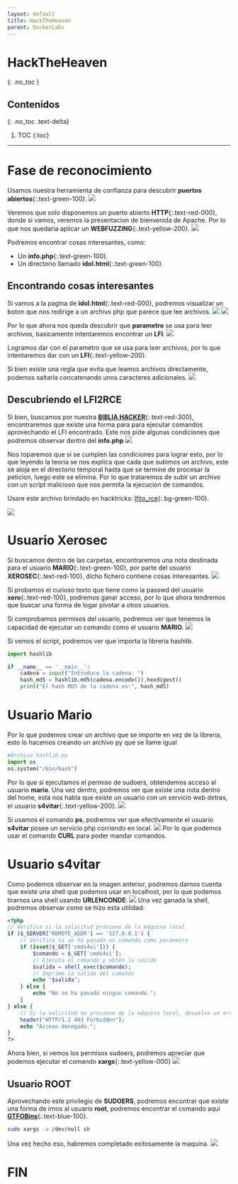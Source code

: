 ```yaml
---
layout: default
title: HackTheHeaven
parent: DockerLabs
---
```

# HackTheHeaven
{: .no_toc }

## Contenidos
{: .no_toc .text-delta}

1. TOC
{:toc}

---
# Fase de reconocimiento
Usamos nuestra herramienta de confianza para descubrir **puertos abiertos**{:.text-green-100}.
![](/assets/img/DockerLabs/HackTheHeaven/H0.png)

Veremos que solo disponemos un puerto abierto **HTTP**{:.text-red-000}, donde si vamos, veremos la presentacion de bienvenida de Apache. Por lo que nos quedaria aplicar un **WEBFUZZING**{:.text-yellow-200}.
![](/assets/img/DockerLabs/HackTheHeaven/H1.png)

Podremos encontrar cosas interesantes, como:
- Un **info.php**{:.text-green-100}.
- Un directorio llamado **idol.html**{:.text-green-100}.

## Encontrando cosas interesantes

Si vamos a la pagina de **idol.html**{:.text-red-000}, podremos visualizar un boton que nos redirige a un archivo php que parece que lee archivos.
![](/assets/img/DockerLabs/HackTheHeaven/H2.png)
![](/assets/img/DockerLabs/HackTheHeaven/H3.png)

Por lo que ahora nos queda descubrir que **parametro** se usa para leer archivos, basicamente intentaremos encontrar un **LFI**.
![](/assets/img/DockerLabs/HackTheHeaven/H4.png)

Logramos dar con el parametro que se usa para leer archivos, por lo que intentaremos dar con un **LFI**{:.text-yellow-200}.

Si bien existe una regla que evita que leamos archivos directamente, podemos saltarla concatenando unos caracteres adicionales.
![](/assets/img/DockerLabs/HackTheHeaven/H5.png)

## Descubriendo el LFI2RCE

Si bien, buscamos por nuestra [**BIBLIA HACKER**](https://book.hacktricks.xyz/pentesting-web/file-inclusion/lfi2rce-via-phpinfo){:.text-red-300}, encontraremos que existe una forma para para ejecutar comandos aprovechando el LFI encontrado.
Este nos pide algunas condiciones que podremos observar dentro del **info.php**
![](/assets/img/DockerLabs/HackTheHeaven/H6.png)

Nos toparemos que si se cumplen las condiciones para lograr esto, por lo que leyendo la teoria se nos explica que cada que subimos un archivo, este se aloja en el directorio temporal hasta que se termine de procesar la peticion, luego este se elimina. Por lo que trataremos de subir un archivo con un script malicioso que nos permita la ejecucion de comandos.

Usare este archivo brindado en hacktricks: [lfito_rce](https://www.insomniasec.com/downloads/publications/phpinfolfi.py){:.bg-green-100}.

![](/assets/img/DockerLabs/HackTheHeaven/H7.png)

# Usuario Xerosec

Si buscamos dentro de las carpetas, encontraremos una nota destinada para el usuario **MARIO**{:.text-green-100}, por parte del usuario **XEROSEC**{:.text-red-100}, dicho fichero contiene cosas interesantes.
![](/assets/img/DockerLabs/HackTheHeaven/H8.png)

Si probamos el curioso texto que tiene como la passwd del usuario **xero**{:.text-red-100}, podremos ganar acceso, por lo que ahora tendremos que buscar una forma de logar pivotar a otros usuarios.

Si comprobamos permisos del usuario, podremos ver que tenemos la capacidad de ejecutar un comando como el usuario **MARIO**.
![](/assets/img/DockerLabs/HackTheHeaven/H9.png)

Si vemos el script, podremos ver que importa la libreria hashlib.
```python
import hashlib

if __name__ == '__main__':
    cadena = input("Introduce la cadena: ")
    hash_md5 = hashlib.md5(cadena.encode()).hexdigest()
    print("El hash MD5 de la cadena es:", hash_md5)
```

# Usuario Mario
Por lo que podemos crear un archivo que se importe en vez de la libreria, esto lo hacemos creando un archivo py que se llame igual
```python
#Archivo hashlib.py 
import os 
os.system("/bin/bash")
```
Por lo que si ejecutamos el permiso de sudoers, obtendemos acceso al usuario **mario**. Una vez dentro, podremos ver que existe una nota dentro del home, esta nos habla que existe un usuario con un servicio web detras, el usuario **s4vitar**{:.text-yellow-200}.
![](/assets/img/DockerLabs/HackTheHeaven/H10.png)

Si usamos el comando **ps**, podremos ver que efectivamente el usuario **s4vitar** posee un servicio php corriendo en local.
![](/assets/img/DockerLabs/HackTheHeaven/H11.png)
Por lo que podemos usar el comando **CURL** para poder mandar comandos.
# Usuario s4vitar
Como podemos observar en la imagen anterior, podremos darnos cuenta que existe una shell que podemos usar en localhost, por lo que podemos tirarnos una shell usando **URLENCONDE**:
![](/assets/img/DockerLabs/HackTheHeaven/H12.png)
Una vez ganada la shell, podremos observar como se hizo esta utilidad:
```php
<?php
// Verifica si la solicitud proviene de la máquina local
if ($_SERVER['REMOTE_ADDR'] == '127.0.0.1') {
    // Verifica si se ha pasado un comando como parámetro
    if (isset($_GET['cmds4vi'])) {
        $comando = $_GET['cmds4vi'];
        // Ejecuta el comando y obtén la salida
        $salida = shell_exec($comando);
        // Imprime la salida del comando
        echo "$salida";
    } else {
        echo "No se ha pasado ningun comando.";
    }
} else {
    // Si la solicitud no proviene de la máquina local, devuelve un error
    header("HTTP/1.1 403 Forbidden");
    echo "Acceso denegado.";
}
?>
```
Ahora bien, si vemos los permisos sudoers, podremos apreciar que podemos ejecutar el comando **xargs**{:.text-yellow-000}
![](/assets/img/DockerLabs/HackTheHeaven/H13.png)
## Usuario ROOT
Aprovechando este privilegio de **SUDOERS**, podremos encontrar que existe una forma de irnos al usuario **root**, podremos encontrar el comando aqui [**GTFOBins**](https://gtfobins.github.io/){:.text-blue-100}.
```bash
sudo xargs -a /dev/null sh
```
Una vez hecho eso, habremos completado exitosamente la maquina.
![](/assets/img/DockerLabs/HackTheHeaven/H14.png)
# FIN
